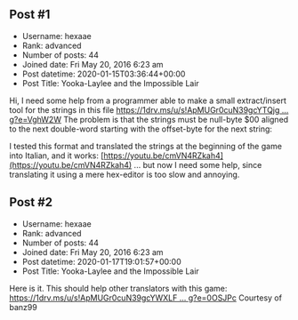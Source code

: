 ## Post #1
- Username: hexaae
- Rank: advanced
- Number of posts: 44
- Joined date: Fri May 20, 2016 6:23 am
- Post datetime: 2020-01-15T03:36:44+00:00
- Post Title: Yooka-Laylee and the Impossible Lair

Hi,
I need some help from a programmer able to make a small extract/insert tool for the strings in this file [https://1drv.ms/u/s!ApMUGr0cuN39gcYTQjg ... g?e=VghW2W](https://1drv.ms/u/s!ApMUGr0cuN39gcYTQjgXQLwaNLFTfg?e=VghW2W) 
The problem is that the strings must be null-byte $00 aligned to the next double-word starting with the offset-byte for the next string:
[](https://ibb.co/GCR3Cmf)

I tested this format and translated the strings at the beginning of the game into Italian, and it works:
[https://youtu.be/cmVN4RZkah4](https://youtu.be/cmVN4RZkah4)
... but now I need some help, since translating it using a mere hex-editor is too slow and annoying.
## Post #2
- Username: hexaae
- Rank: advanced
- Number of posts: 44
- Joined date: Fri May 20, 2016 6:23 am
- Post datetime: 2020-01-17T19:01:57+00:00
- Post Title: Yooka-Laylee and the Impossible Lair

Here is it. This should help other translators with this game:
[https://1drv.ms/u/s!ApMUGr0cuN39gcYWXLF ... g?e=0OSJPc](https://1drv.ms/u/s!ApMUGr0cuN39gcYWXLFrF_81K86afg?e=0OSJPc)
Courtesy of banz99
